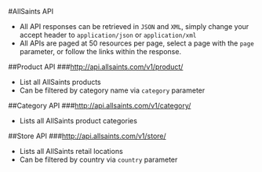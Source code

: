 #AllSaints API

* All API responses can be retrieved in `JSON` and `XML`, simply change your accept header to `application/json` or `application/xml`
* All APIs are paged at 50 resources per page, select a page with the `page` parameter, or follow the links within the response.

##Product API
###http://api.allsaints.com/v1/product/

* List all AllSaints products
* Can be filtered by category name via `category` parameter

##Category API
###http://api.allsaints.com/v1/category/

* Lists all AllSaints product categories

##Store API
###http://api.allsaints.com/v1/store/

* Lists all AllSaints retail locations
* Can be filtered by country via `country` parameter
